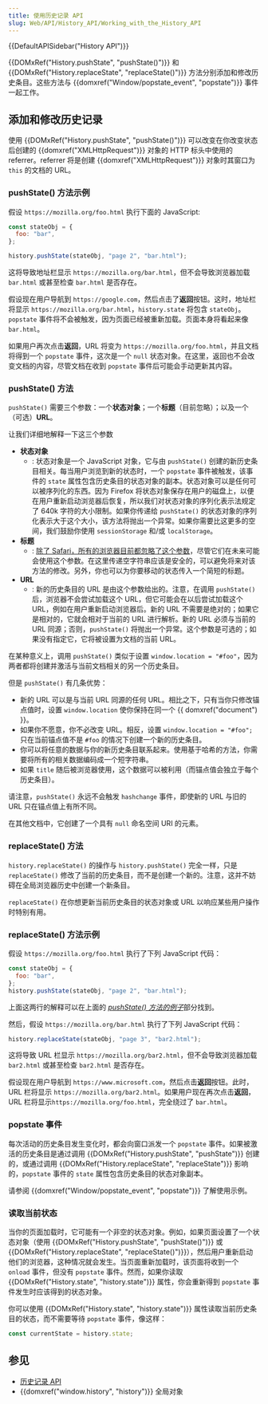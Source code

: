 ```yaml
---
title: 使用历史记录 API
slug: Web/API/History_API/Working_with_the_History_API
---
```


{{DefaultAPISidebar("History API")}}

{{DOMxRef("History.pushState", "pushState()")}} 和 {{DOMxRef("History.replaceState", "replaceState()")}} 方法分别添加和修改历史条目。这些方法与 {{domxref("Window/popstate_event", "popstate")}} 事件一起工作。

## 添加和修改历史记录

使用 {{DOMxRef("History.pushState", "pushState()")}} 可以改变在你改变状态后创建的 {{domxref("XMLHttpRequest")}} 对象的 HTTP 标头中使用的 referrer。referrer 将是创建 {{domxref("XMLHttpRequest")}} 对象时其窗口为 `this` 的文档的 URL。

### pushState() 方法示例

假设 `https://mozilla.org/foo.html` 执行下面的 JavaScript:

```js
const stateObj = {
  foo: "bar",
};

history.pushState(stateObj, "page 2", "bar.html");
```

这将导致地址栏显示 `https://mozilla.org/bar.html`，但不会导致浏览器加载 `bar.html` 或甚至检查 `bar.html` 是否存在。

假设现在用户导航到 `https://google.com`，然后点击了**返回**按钮。这时，地址栏将显示 `https://mozilla.org/bar.html`，`history.state` 将包含 `stateObj`。`popstate` 事件将不会被触发，因为页面已经被重新加载。页面本身将看起来像 `bar.html`。

如果用户再次点击**返回**，URL 将变为 `https://mozilla.org/foo.html`，并且文档将得到一个 `popstate` 事件，这次是一个 `null` 状态对象。在这里，返回也不会改变文档的内容，尽管文档在收到 `popstate` 事件后可能会手动更新其内容。

### pushState() 方法

`pushState()` 需要三个参数：一个**状态对象**；一个**标题**（目前忽略）；以及一个（可选）**URL**。

让我们详细地解释一下这三个参数

- **状态对象**
  - : 状态对象是一个 JavaScript 对象，它与由 `pushState()` 创建的新历史条目相关。每当用户浏览到新的状态时，一个 `popstate` 事件被触发，该事件的 `state` 属性包含历史条目的状态对象的副本。状态对象可以是任何可以被序列化的东西。因为 Firefox 将状态对象保存在用户的磁盘上，以便在用户重新启动浏览器后恢复，所以我们对状态对象的序列化表示法规定了 640k 字符的大小限制。如果你传递给 `pushState()` 的状态对象的序列化表示大于这个大小，该方法将抛出一个异常。如果你需要比这更多的空间，我们鼓励你使用 `sessionStorage` 和/或 `localStorage`。
- **标题**
  - : [除了 Safari，所有的浏览器目前都忽略了这个参数](https://github.com/whatwg/html/issues/2174)，尽管它们在未来可能会使用这个参数。在这里传递空字符串应该是安全的，可以避免将来对该方法的修改。另外，你也可以为你要移动的状态传入一个简短的标题。
- **URL**
  - : 新的历史条目的 URL 是由这个参数给出的。注意，在调用 `pushState()` 后，浏览器不会尝试加载这个 URL，但它可能会在以后尝试加载这个 URL，例如在用户重新启动浏览器后。新的 URL 不需要是绝对的；如果它是相对的，它就会相对于当前的 URL 进行解析。新的 URL 必须与当前的 URL 同源；否则，`pushState()` 将抛出一个异常。这个参数是可选的；如果没有指定它，它将被设置为文档的当前 URL。

在某种意义上，调用 `pushState()` 类似于设置 `window.location = "#foo"`，因为两者都将创建并激活与当前文档相关的另一个历史条目。

但是 `pushState()` 有几条优势：

- 新的 URL 可以是与当前 URL 同源的任何 URL。相比之下，只有当你只修改锚点值时，设置 `window.location` 使你保持在同一个 {{ domxref("document") }}。
- 如果你不愿意，你不必改变 URL。相反，设置 `window.location = "#foo";` 只在当前锚点值不是 `#foo` 的情况下创建一个新的历史条目。
- 你可以将任意的数据与你的新历史条目联系起来。使用基于哈希的方法，你需要将所有的相关数据编码成一个短字符串。
- 如果 `title` 随后被浏览器使用，这个数据可以被利用（而锚点值会独立于每个历史条目）。

请注意，`pushState()` 永远不会触发 `hashchange` 事件，即使新的 URL 与旧的 URL 只在锚点值上有所不同。

在其他文档中，它创建了一个具有 `null` 命名空间 URI 的元素。

### replaceState() 方法

`history.replaceState()` 的操作与 `history.pushState()` 完全一样，只是 `replaceState()` 修改了当前的历史条目，而不是创建一个新的。注意，这并不妨碍在全局浏览器历史中创建一个新条目。

`replaceState()` 在你想更新当前历史条目的状态对象或 URL 以响应某些用户操作时特别有用。

### replaceState() 方法示例

假设 `https://mozilla.org/foo.html` 执行了下列 JavaScript 代码：

```js
const stateObj = {
  foo: "bar",
};
history.pushState(stateObj, "page 2", "bar.html");
```

上面这两行的解释可以在上面的 [_pushState() 方法的例子_](#pushstate_方法示例)部分找到。

然后，假设 `https://mozilla.org/bar.html` 执行了下列 JavaScript 代码：

```js
history.replaceState(stateObj, "page 3", "bar2.html");
```

这将导致 URL 栏显示 `https://mozilla.org/bar2.html`，但不会导致浏览器加载 `bar2.html` 或甚至检查 `bar2.html` 是否存在。

假设现在用户导航到 `https://www.microsoft.com`，然后点击**返回**按钮。此时，URL 栏将显示 `https://mozilla.org/bar2.html`。如果用户现在再次点击**返回**，URL 栏将显示`https://mozilla.org/foo.html`，完全绕过了 `bar.html`。

### popstate 事件

每次活动的历史条目发生变化时，都会向窗口派发一个 `popstate` 事件。如果被激活的历史条目是通过调用 {{DOMxRef("History.pushState", "pushState")}} 创建的，或通过调用 {{DOMxRef("History.replaceState", "replaceState")}} 影响的，`popstate` 事件的 `state` 属性包含历史条目的状态对象副本。

请参阅 {{domxref("Window/popstate_event", "popstate")}} 了解使用示例。

### 读取当前状态

当你的页面加载时，它可能有一个非空的状态对象。例如，如果页面设置了一个状态对象（使用 {{DOMxRef("History.pushState", "pushState()")}} 或 {{DOMxRef("History.replaceState", "replaceState()")}}），然后用户重新启动他们的浏览器，这种情况就会发生。当页面重新加载时，该页面将收到一个 `onload` 事件，但没有 `popstate` 事件。然而，如果你读取 {{DOMxRef("History.state", "history.state")}} 属性，你会重新得到 `popstate` 事件发生时应该得到的状态对象。

你可以使用 {{DOMxRef("History.state", "history.state")}} 属性读取当前历史条目的状态，而不需要等待 `popstate` 事件，像这样：

```js
const currentState = history.state;
```

## 参见

- [历史记录 API](/zh-CN/docs/Web/API/History_API)
- {{domxref("window.history", "history")}} 全局对象
